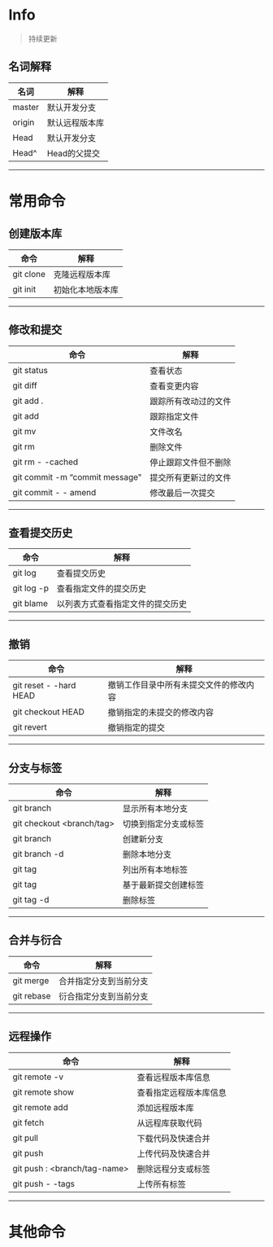 # Info
> 持续更新

## 名词解释
名词 | 解释 |
--------- | --------|
master   |   默认开发分支
origin   |   默认远程版本库 
Head   |   默认开发分支 
Head^   |   Head的父提交 
- - - - - 

# 常用命令
## 创建版本库
命令 | 解释 |
--------- | --------|
git clone <url>   |   克隆远程版本库
git init   |   初始化本地版本库
- - - - - 
  
## 修改和提交
命令 | 解释 |
--------- | --------|
git status   |   查看状态
git diff   |   查看变更内容
git add .   |   跟踪所有改动过的文件
git add <file>   |   跟踪指定文件
git mv <old> <new>   |   文件改名
git rm <file>   |   删除文件
git rm - -cached <file>   |   停止跟踪文件但不删除
git commit -m “commit message"   |   提交所有更新过的文件
git commit - - amend   |   修改最后一次提交
- - - - - 
  
## 查看提交历史
命令 | 解释 |
--------- | --------|
git log   |   查看提交历史
git log -p <file>   |   查看指定文件的提交历史
git blame <file>   |   以列表方式查看指定文件的提交历史
- - - - - 
  
## 撤销
命令 | 解释 |
--------- | --------|
git reset - -hard HEAD   |   撤销工作目录中所有未提交文件的修改内容
git checkout HEAD <file>   |   撤销指定的未提交的修改内容
git revert <commit>   |   撤销指定的提交
- - - - - 

## 分支与标签
命令 | 解释 |
--------- | --------|
git branch   |   显示所有本地分支
git checkout <branch/tag>   |   切换到指定分支或标签
git branch <new-branch>   |   创建新分支
git branch -d <branch>   |   删除本地分支
git tag   |   列出所有本地标签
git tag <tagname>   |   基于最新提交创建标签
git tag -d <tagname>   |   删除标签
- - - - - 

## 合并与衍合
命令 | 解释 |
--------- | --------|
git merge <branch>   |   合并指定分支到当前分支
git rebase <branch>   |   衍合指定分支到当前分支
- - - - - 
  
## 远程操作
命令 | 解释 |
--------- | --------|
git remote -v   |   查看远程版本库信息
git remote show <remote>   |   查看指定远程版本库信息
git remote add <remote> <url>   |   添加远程版本库
git fetch <remote>   |   从远程库获取代码
git pull <remote> <branch>   |   下载代码及快速合并
git push <remote> <branch>   |   上传代码及快速合并
git push <remote> : <branch/tag-name>   |   删除远程分支或标签
git push - -tags   |   上传所有标签
- - - - - 

# 其他命令
